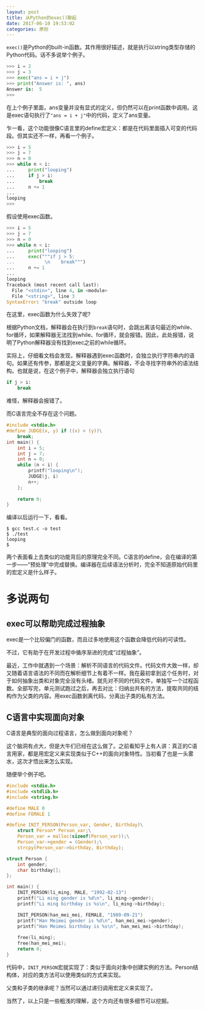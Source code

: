 ```yaml
---
layout: post
title: 从Python的exec()聊起
date: 2017-06-10 19:53:02
categories: 原创
---
```



`exec()`是Python的built-in函数。其作用很好描述，就是执行以string类型存储的Python代码。话不多说举个例子。

```python
>>> i = 2
>>> j = 3
>>> exec("ans = i + j")
>>> print("Answer is: ", ans)
Answer is:  5
>>>
```

在上个例子里面，ans变量并没有显式的定义，但仍然可以在print函数中调用。这是exec语句执行了`"ans = i + j"`中的代码，定义了ans变量。

乍一看，这个功能很像C语言里的define宏定义：都是在代码里面插入可变的代码段。但其实还不一样，再看一个例子。

```python
>>> i = 5
>>> j = 7
>>> n = 0
>>> while n < i:
...     print("looping")
...     if j > i:
...         break
...     n += 1
... 
looping
>>> 
```

假设使用exec函数。


```python
>>> i = 5
>>> j = 7
>>> n = 0
>>> while n < i:
...     print("looping")
...     exec("""if j > 5:
...           \n    break""")
...     n += 1
... 
looping
Traceback (most recent call last):
  File "<stdin>", line 4, in <module>
  File "<string>", line 3
SyntaxError: "break" outside loop
```

在这里，exec函数为什么失效了呢?

根据Python文档，解释器会在执行到`break`语句时，会跳出离该句最近的while、for循环，如果解释器无法找到while、for循环，就会报错。因此，此处报错，说明了Python解释器没有找到exec之前的while循环。

实际上，仔细看文档会发现，解释器遇到exec函数时，会独立执行字符串内的语句。如果还有传参，那都是定义变量的字典。解释器，不会寻找字符串外的语法结构。也就是说，在这个例子中，解释器会独立执行语句

```python
if j > i:
    break
```

难怪，解释器会报错了。

而C语言完全不存在这个问题。

```C
#include <stdio.h>
#define JUDGE(x, y) if ((x) > (y))\
    break;
int main() {
    int i = 5;
    int j = 7;
    int n = 0;
    while (n < i) {
        printf("looping\n");
        JUDGE(j, i)
        n++;
    };
    
    return 0;
}
```

编译以后运行一下，看看。

```shell
$ gcc test.c -o test 
$ ./test 
looping
$
```

两个表面看上去类似的功能背后的原理完全不同。C语言的define，会在编译的第一步——“预处理”中完成替换。编译器在后续语法分析时，完全不知道原始代码里的宏定义是什么样子。

# 多说两句

## exec可以帮助完成过程抽象

exec是一个比较偏门的函数，而且过多地使用这个函数会降低代码的可读性。

不过，它有助于在开发过程中循序渐进的完成“过程抽象”。

最近，工作中就遇到一个场景：解析不同语言的代码文件。代码文件大致一样，却又随着语言语法的不同而在解析细节上有着不一样。我在最初拿到这个任务时，对于如何抽象出类和对象完全没有头绪。就先对不同的代码文件，单独写一个过程函数。全部写完，单元测试跑过之后，再去对比：归纳出共有的方法，提取共同的结构作为父类的内容。用exec函数剥离代码，分离出子类的私有方法。

## C语言中实现面向对象

C语言是典型的面向过程语言，怎么做到面向对象呢？

这个脑洞有点大，但是大牛们已经在这么做了。之前看知乎上有人讲：真正的C语言用家，都是用宏定义来实现类似于C++的面向对象特性。当初看了也是一头雾水，这次才悟出来怎么实现。

随便举个例子吧。

```C
#include <stdio.h>
#include <stdlib.h>
#include <string.h>

#define MALE 0
#define FEMALE 1

#define INIT_PERSON(Person_var, Gender, Birthday)\
    struct Person* Person_var;\
    Person_var = malloc(sizeof(Person_var));\
    Person_var->gender = (Gender);\
    strcpy(Person_var->birthday, Birthday);

struct Person {
    int gender;
    char birthday[];
};

int main() {
    INIT_PERSON(li_ming, MALE, "1992-02-13")
    printf("Li ming gender is %d\n", li_ming->gender);
    printf("Li ming birthday is %s\n", li_ming->birthday);

    INIT_PERSON(han_mei_mei, FEMALE, "1989-09-21")
    printf("Han Meimei gender is %d\n", han_mei_mei->gender);
    printf("Han Meimei birthday is %s\n", han_mei_mei->birthday);
    
    free(li_ming);
    free(han_mei_mei);
    return 0;
}
```

代码中，`INIT_PERSON`宏就实现了：类似于面向对象中创建实例的方法。Person结构体，对应的类方法可以使用类似的方式来实现。

父类和子类的继承呢？当然可以通过递归调用宏定义来实现了。

当然了，以上只是一些粗浅的理解，这个方向还有很多细节可以挖掘。








